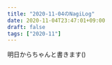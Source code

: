 ```yaml
---
title: "2020-11-04のNagiLog"
date: 2020-11-04T23:47:01+09:00
draft: false
tags: ["2020-11"]
---
```


明日からちゃんと書きます()